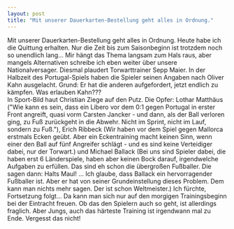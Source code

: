```yaml
---
layout: post
title: "Mit unserer Dauerkarten-Bestellung geht alles in Ordnung."
---
```


Mit unserer Dauerkarten-Bestellung geht alles in Ordnung. Heute habe ich die Quittung erhalten. Nur die Zeit bis zum Saisonbeginn ist trotzdem noch so unendlich lang... Mir hängt das Thema langsam zum Hals raus, aber mangels Alternativen schreibe ich eben weiter über unsere Nationalversager. Diesmal plaudert Torwarttrainer Sepp Maier. In der Halbzeit des Portugal-Spiels haben die Spieler seinen Angaben nach Oliver Kahn ausgelacht. Grund: Er hat die anderen aufgefordert, jetzt endlich zu kämpfen. Was erlauben Kahn???  
In Sport-Bild haut Christian Ziege auf den Putz. Die Opfer: Lothar Matthäus ("Wie kann es sein, dass ein Libero vor dem 0:1 gegen Portugal in erster Front angreift, quasi vorm Carsten Jancker - und dann, als der Ball verloren ging, zu Fuß zurückgeht in die Abwehr. Nicht im Sprint, nicht im Lauf, sondern zu Fuß."), Erich Ribbeck (Wir haben vor dem Spiel gegen Mallorca erstmals Ecken geübt. Aber ein Eckentraining macht keinen Sinn, wenn einer den Ball auf fünf Angreifer schlägt - und es sind keine Verteidiger dabei, nur der Torwart.) und Michael Ballack (Bei uns sind Spieler dabei, die haben erst 6 Länderspiele, haben aber keinen Bock darauf, irgendwelche Aufgaben zu erfüllen. Das sind eh schon die übergroßen Fußballer. Die sagen dann: Halts Maul! ... Ich glaube, dass Ballack ein hervorragender Fußballer ist. Aber er hat von seiner Grundeinstellung dieses Problem. Dem kann man nichts mehr sagen. Der ist schon Weltmeister.) Ich fürchte, Fortsetzung folgt... Da kann man sich nur auf den morgigen Trainingsbeginn bei der Eintracht freuen. Ob das den Spielern auch so geht, ist allerdings fraglich. Aber Jungs, auch das härteste Training ist irgendwann mal zu Ende. Vergesst das nicht!

